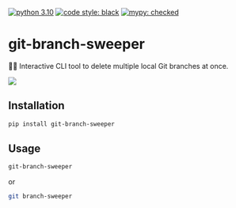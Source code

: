 [![python 3.10](https://img.shields.io/badge/Python-3.10-3776AB.svg?style=flat&logo=python&logoColor=white)](https://www.python.org)
[![code style: black](https://img.shields.io/badge/code%20style-black-000000.svg)](https://github.com/psf/black)
[![mypy: checked](https://www.mypy-lang.org/static/mypy_badge.svg)](https://mypy-lang.org/)

# git-branch-sweeper

🧹✨ Interactive CLI tool to delete multiple local Git branches at once.

![](https://raw.githubusercontent.com/RenDelaCruz/git-branch-sweeper/15f0f34c4646bfc0268a47d3904f27f800357495/assets/example.svg)

<!--
https://carbon.now.sh/?bg=rgba%28255%2C255%2C255%2C1%29&t=vscode&wt=none&l=auto&width=710&ds=false&dsyoff=20px&dsblur=68px&wc=true&wa=false&pv=26px&ph=24px&ln=false&fl=1&fm=Hack&fs=14px&lh=133%25&si=false&es=1x&wm=false&code=%2524%2520git-branch-sweeper%250A%250A%253F%2520Select%2520branches%2520to%2520delete%253A%2520%28use%2520%255Bspace%255D%2520to%2520select%252C%2520or%2520%255Ba%255D%2520to%2520toggle%2520all%29%250A%2520%2520Current%2520branch%253A%2520PROJ-833%252Fchecked-out-branch%250A%250A%2520%2520%25E2%2595%25AD%25E2%2594%2580%25E2%2594%2580%2520Merged%2520into%2520master%2520%25E2%2594%2580%25E2%2594%2580%25E2%2595%25AE%250A%2520%2520%25E2%2597%2589%2520PROJ-654%252Fold-ticket%250A%2520%2520%25E2%2597%2589%2520PROJ-934%252Fextra-branch%250A%250A%2520%2520%25E2%2595%25AD%25E2%2594%2580%25E2%2594%2580%2520Not%2520merged%2520%25E2%2594%2580%25E2%2594%2580%25E2%2594%2580%25E2%2594%2580%25E2%2594%2580%25E2%2594%2580%25E2%2594%2580%25E2%2594%2580%25E2%2594%2580%25E2%2595%25AE%250A%25E2%259D%25AF%2520%25E2%2597%2589%2520PROJ-324%252Ftesting-feat%250A%2520%2520%25E2%2597%258B%2520PROJ-435%252Fcurrent-task%250A%250A%25E2%2586%25B5%250A%250A%2520%2520%25E2%2595%25AD%25E2%2594%2580%25E2%2594%2580%2520Branches%2520for%2520deletion%2520%25E2%2594%2580%25E2%2594%2580%25E2%2595%25AE%250A%2520%2520%25E2%2597%2589%2520PROJ-654%252Fold-ticket%250A%2520%2520%25E2%2597%2589%2520PROJ-934%252Fextra-branch%250A%2520%2520%25E2%2597%2589%2520PROJ-324%252Ftesting-feat%250A%250A%253F%2520Delete%2520these%25203%2520branches%253F%2520%28y%252FN%29%2520Yes%250A%250ADeleted%2520branch%2520PROJ-654%252Fold-ticket%2520%28was%2520cb0c590%29.%250ADeleted%2520branch%2520PROJ-934%252Fextra-branch%2520%28was%2520cb0c590%29.%250ADeleted%2520branch%2520PROJ-324%252Ftesting-feat%2520%28was%25202b2e997%29.%250A%250A%25E2%259C%25A8%25F0%259F%25A7%25B9%2520All%2520selected%2520branches%2520deleted.%2520%25F0%259F%25A7%25B9%25E2%259C%25A8
-->

<!-- ```sh
$ git-branch-sweeper

? Select branches to delete: (use [space] to select, or [a] to toggle all)
  Current branch: PROJ-833/checked-out-branch

  ╭── Merged into master ──╮
  ◉ PROJ-654/old-ticket
  ◉ PROJ-934/extra-branch

  ╭── Not merged ─────────╮
❯ ◉ PROJ-324/testing-feat
  ○ PROJ-435/current-task

↵

  ╭── Branches for deletion ──╮
  ◉ PROJ-654/old-ticket
  ◉ PROJ-934/extra-branch
  ◉ PROJ-324/testing-feat

? Delete these 3 branches? (y/N) Yes

  ◉ Deleted branch PROJ-654/old-ticket (was cb0c590).
  ◉ Deleted branch PROJ-934/extra-branch (was cb0c590).
  ◉ Deleted branch PROJ-324/testing-feat (was 2b2e997).

✨🧹 All selected branches deleted. 🧹✨
``` -->


## Installation

```sh
pip install git-branch-sweeper
```

## Usage

```sh
git-branch-sweeper
```

or

```sh
git branch-sweeper
```
